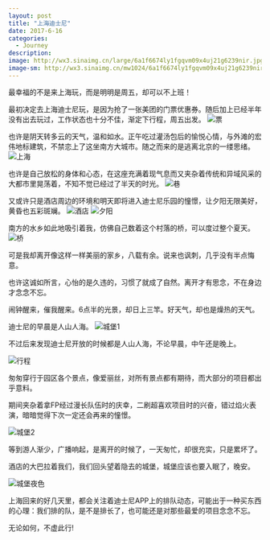 ```yaml
---
layout: post
title: "上海迪士尼"
date: 2017-6-16
categories:
  - Journey
description: 
image: http://wx3.sinaimg.cn/large/6a1f6674ly1fgqvm09x4uj21g6239nir.jpg
image-sm: http://wx3.sinaimg.cn/mw1024/6a1f6674ly1fgqvm09x4uj21g6239nir.jpg
---
```

最幸福的不是来上海玩，而是明明是周五，却可以不上班！

最初决定去上海迪士尼玩，是因为抢了一张美团的门票优惠券。随后加上已经半年没有出去玩过，工作状态也十分不佳，渐定下行程，周五出发。
![票](http://wx4.sinaimg.cn/large/6a1f6674ly1fgqvluflb8j21kw32ob2a.jpg)

也许是阴天转多云的天气，温和如水。正午吃过灌汤包后的愉悦心情，与外滩的宏伟地标建筑，不禁恋上了这坐南方大城市。随之而来的是逃离北京的一缕思绪。
![上海](http://wx3.sinaimg.cn/large/6a1f6674ly1fgqvlswqdbj21kw163dzo.jpg)

也许是自己放松的身体和心态，在这座充满着现气息而又夹杂着传统和异域风采的大都市里晃荡着，不知不觉已经过了半天的时光。
![巷](http://wx2.sinaimg.cn/large/6a1f6674ly1fgqvls4j2cj216j1nq1kx.jpg)

又或许只是酒店周边的环境和明天即将进入迪士尼乐园的憧憬，让夕阳无限美好，黄昏也五彩斑斓。
![酒店](http://wx2.sinaimg.cn/large/6a1f6674ly1fgqvm1n9dpj21kw124h7t.jpg)
![夕阳](http://wx2.sinaimg.cn/large/6a1f6674ly1fgqvlw3080j21kw2gw7wh.jpg)

南方的水乡如此地吸引着我，仿佛自己数着这个村落的桥，可以度过整个夏天。
![桥](http://wx1.sinaimg.cn/large/6a1f6674ly1fgqws9h2brj21kw16nwqi.jpg)

可是我却离开像这样一样美丽的家乡，八载有余。说来也讽刺，几乎没有半点悔意。

也许这诚如所言，心怡的是久违的，习惯了就成了自然。离开才有思念，不在身边才念念不忘。

闹钟醒来，催我醒来。6点半的光景，却日上三竿。好天气，却也是燥热的天气。

迪士尼的早晨是人山人海。
![城堡1](http://wx2.sinaimg.cn/large/6a1f6674ly1fgqvlyuhy4j210y1pkwzu.jpg)

不过后来发现迪士尼开放的时候都是人山人海，不论早晨，中午还是晚上。

![行程](http://wx1.sinaimg.cn/mw1024/6a1f6674ly1fgsjl6rp7pj20qo1bf12f.jpg)

匆匆穿行于园区各个景点，像爱丽丝，对所有景点都有期待，而大部分的项目都出乎意料。

期间夹杂着拿FP经过漫长队伍时的庆幸，二刷超喜欢项目时的兴奋，错过焰火表演，暗暗觉得下次一定还会再来的憧憬。

![城堡2](http://wx1.sinaimg.cn/large/6a1f6674ly1fgqvlxv2cdj21kw18qb29.jpg)

等到游人渐少，广播响起，是离开的时候了，一天匆忙，却很充实，只是累坏了。

酒店的大巴拉着我们，我们回头望着隐去的城堡，城堡应该也要入眠了，晚安。

![城堡夜色](http://wx3.sinaimg.cn/large/6a1f6674ly1fgqvm09x4uj21g6239nir.jpg)

上海回来的好几天里，都会关注着迪士尼APP上的排队动态，可能出于一种买东西的心理：我们排的队，是不是排长了，也可能还是对那些最爱的项目念念不忘。

无论如何，不虚此行!
